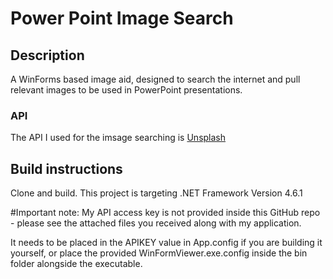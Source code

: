 # Power Point Image Search

## Description
A WinForms based image aid, designed to search the internet and pull relevant images to be used in PowerPoint presentations.

### API
The API I used for the imsage searching is [Unsplash](https://unsplash.com/)


## Build instructions
Clone and build. This project is targeting .NET Framework Version 4.6.1

#Important note:
My API access key is not provided inside this GitHub repo - please see the attached files you received along with my application.

It needs to be placed in the APIKEY value in App.config if you are building it yourself, or place the provided WinFormViewer.exe.config inside the bin folder alongside the executable.
